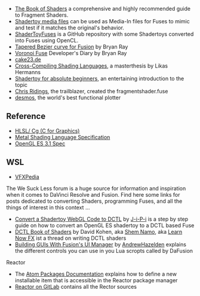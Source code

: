 
- [The Book of Shaders](https://thebookofshaders.com) a comprehensive and highly recommended guide to Fragment Shaders.
- [Shadertoy media files](https://shadertoyunofficial.wordpress.com/2019/07/23/shadertoy-media-files/) can be used as Media-In files for Fuses to mimic and test if it matches the original's behavior.
- [ShaderToyFuses](https://github.com/svenneve/ShaderToyFuses) is a GitHub repository with some Shadertoys converted into Fuses using OpenCL.
- [Tapered Bezier curve for Fusion](http://www.bryanray.name/wordpress/tapered-bezier-curve-for-fusion/) by Bryan Ray
- [Voronoi Fuse](http://www.bryanray.name/wordpress/voronoi-fuse-developers-diary/) Developer's Diary by Bryan Ray
- [cake23.de](https://www.cake23.de)
- [Cross-Compiling Shading Languages](https://lukas-hermanns.info/download/masterthesis_ccsl_lhermanns.pdf), a masterthesis by Likas Hermanns
- [Shadertoy for absolute beginners](https://www.youtube.com/watch?v=u5HAYVHsasc), an entertaining introduction to the topic
- [Chris Ridings](https://www.youtube.com/channel/UCATpHEAIqyE2CBpl2Zf847g), the trailblazer, created the fragmentshader.fuse
- [desmos](https://www.desmos.com/calculator?lang=de), the world's best functional plotter

## Reference

- [HLSL/ Cg (C for Graphics)](https://developer.nvidia.com/cg-toolkit)
- [Metal Shading Language Specification](https://developer.apple.com/metal/Metal-Shading-Language-Specification.pdf)
- [OpenGL ES 3.1 Spec](https://www.khronos.org/registry/OpenGL/specs/es/3.1/es_spec_3.1.pdf)


## WSL

- [VFXPedia](https://www.steakunderwater.com/VFXPedia/96.0.243.189/index4875.html?title=Main_Page)

The We Suck Less forum is a huge source for information and inspiration when it comes to DaVinci Resolve and Fusion. Find here some links for posts dedicated to converting Shaders, programming Fuses, and all the things of interest in this context ...

- [Convert a Shadertoy WebGL Code to DCTL](https://www.steakunderwater.com/wesuckless/viewtopic.php?f=17&t=4460) by [J-i-P-i](https://github.com/J-i-P-i) is a step by step guide on how to convert an OpenGL ES shadertoy to a DCTL based Fuse
- [DCTL Book of Shaders](https://www.steakunderwater.com/wesuckless/viewtopic.php?p=32060#p32060) by David Kohen, aka [Shem Namo](https://www.steakunderwater.com/wesuckless/memberlist.php?mode=viewprofile&u=4260), aka [Learn Now FX](https://www.youtube.com/LearnNowFX) ist a thread on writing DCTL shaders
- [Building GUIs With Fusion's UI Manager](https://www.steakunderwater.com/wesuckless/viewtopic.php?t=1411) by [AndrewHazelden](https://github.com/AndrewHazelden) explains the different controls you can use in you Lua scropts called by DaFusion

Reactor
- The [Atom Packages Documentation](https://www.steakunderwater.com/wesuckless/viewtopic.php?p=13229#p13229) explains how to define a new installable item that is accessible in the Reactor package manager
- [Reactor on GitLab](https://gitlab.com/WeSuckLess/Reactor/tree/master) contains all the Rector sources

